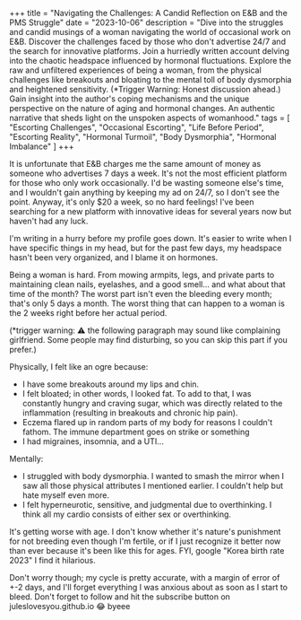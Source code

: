 +++
title = "Navigating the Challenges: A Candid Reflection on E&B and the PMS Struggle"
date = "2023-10-06"
description = "Dive into the struggles and candid musings of a woman navigating the world of occasional work on E&B. Discover the challenges faced by those who don't advertise 24/7 and the search for innovative platforms. Join a hurriedly written account delving into the chaotic headspace influenced by hormonal fluctuations. Explore the raw and unfiltered experiences of being a woman, from the physical challenges like breakouts and bloating to the mental toll of body dysmorphia and heightened sensitivity. (*Trigger Warning: Honest discussion ahead.) Gain insight into the author's coping mechanisms and the unique perspective on the nature of aging and hormonal changes. An authentic narrative that sheds light on the unspoken aspects of womanhood."
tags = [
    "Escorting Challenges",
    "Occasional Escorting",
    "Life Before Period",
    "Escorting Reality",
    "Hormonal Turmoil",
    "Body Dysmorphia",
    "Hormonal Imbalance"
]
+++

It is unfortunate that E&B charges me the same amount of money as someone who advertises 7 days a week. It's not the most efficient platform for those who only work occasionally. I'd be wasting someone else's time, and I wouldn't gain anything by keeping my ad on 24/7, so I don't see the point. Anyway, it's only $20 a week, so no hard feelings! I've been searching for a new platform with innovative ideas for several years now but haven't had any luck.

I'm writing in a hurry before my profile goes down. It's easier to write when I have specific things in my head, but for the past few days, my headspace hasn't been very organized, and I blame it on hormones.

Being a woman is hard. From mowing armpits, legs, and private parts to maintaining clean nails, eyelashes, and a good smell... and what about that time of the month? The worst part isn't even the bleeding every month; that's only 5 days a month. The worst thing that can happen to a woman is the 2 weeks right before her actual period.

(*trigger warning: ⚠️ the following paragraph may sound like complaining girlfriend. Some people may find disturbing, so you can skip this part if you prefer.)

Physically, I felt like an ogre because:

- I have some breakouts around my lips and chin.
- I felt bloated; in other words, I looked fat. To add to that, I was constantly hungry and craving sugar, which was directly related to the inflammation (resulting in breakouts and chronic hip pain).
- Eczema flared up in random parts of my body for reasons I couldn't fathom. The immune department goes on strike or something
- I had migraines, insomnia, and a UTI...

Mentally:

- I struggled with body dysmorphia. I wanted to smash the mirror when I saw all those physical attributes I mentioned earlier. I couldn't help but hate myself even more.
- I felt hyperneurotic, sensitive, and judgmental due to overthinking. I think all my cardio consists of either sex or overthinking.

It's getting worse with age. I don't know whether it's nature's punishment for not breeding even though I'm fertile, or if I just recognize it better now than ever because it's been like this for ages. FYI, google "Korea birth rate 2023" I find it hilarious.

Don't worry though; my cycle is pretty accurate, with a margin of error of +-2 days, and I'll forget everything I was anxious about as soon as I start to bleed. Don't forget to follow and hit the subscribe button on juleslovesyou.github.io 😂 byeee